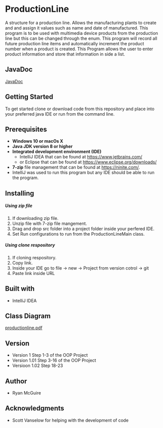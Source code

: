 # ProductionLine

A structure for a production line.
Allows the manufacturing plants to create and and assign it values such as name and date of manufactured.
This program is to be used with multimedia device products from the production line but this can be changed through the enum.
This program will record all future production line items and automatically increment the product number when a product is created.
This Program allows the user to enter product information and store that information in side a list.

## JavaDoc
[JavaDoc](https://rmmcguire7633.github.io/ProductionLine/.)


## Getting Started

To get started clone or download code from this repository and place into your 
preferred java IDE or run from the command line.

## Prerequisites

* **Windows 10 or macOs X**
* **Java JDK version 8 or higher**
* **Integrated development environment (IDE)** 
  * IntelliJ IDEA that can be found at https://www.jetbrains.com/
  * or Eclipse that can be found at https://www.eclipse.org/downloads/
* **7-zip** file management that can be found at https://ninite.com/.
* IntelliJ was used to run this program but any IDE should be able to run the program.

## Installing

##### Using zip file
1. If downloading zip file.
2. Unzip file with 7-zip file mangement.
3. Drag and drop src folder into a project folder inside your perfered IDE.
4. Set Run configurations to run from the ProductionLineMain class.

##### Using clone respository
1. If cloning respository.
2. Copy link.
3. Inside your IDE go to file -> new -> Project from version cotrol -> git
4. Paste link inside URL

## Built with
* IntelliJ IDEA

## Class Diagram
[productionline.pdf](https://github.com/rmmcguire7633/ProductionLine/files/2669980/productionline.1.pdf)

## Version
* Version 1 Step 1-3 of the OOP Project
* Version 1.01 Step 3-16 of the OOP Project
* Versioon 1.02 Step 18-23
## Author
* Ryan McGuire

## Acknowledgments
* Scott Vanselow for helping with the development of code

